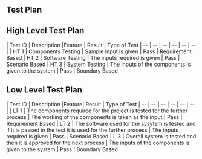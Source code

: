﻿## Test Plan

## High Level Test Plan

| Test ID | Description |Feature | Result | Type of Test
| -- | -- | -- | -- | -- | -- |
| HT 1 | Components Testing | Sample Input is given  | Pass | Requirement Based 
| HT 2 | Software Testing | The inputs required is given | Pass | Scenario Based 
| HT 3 | System Testing | The inputs of the components is given to the system | Pass | Boundary Based 


## Low Level Test Plan 

| Test ID | Description |Feature| Result | Type of Test
| -- | -- | -- | -- | -- | -- |
| LT 1 | The components required for the project is tested for the further process | The working of the components is taken as the input | Pass | Requirement Based 
| LT 2 | The software used for the sysytem is tested and if it is passed in the test it is used for the further process | The inputs required is given | Pass | Scenario Based 
| L 3 | Overall system is tested and then it is approved for the next process | The inputs of the components is given to the system | Pass | Boundary Based 


